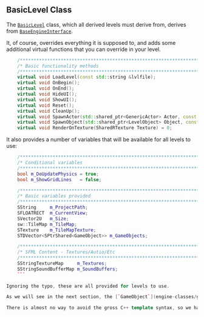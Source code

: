 ## BasicLevel Class

The [`BasicLevel`](https://github.com/JayhawkZombie/SFEngine/blob/master/Source/Public/Level/BasicLevel.h) class, which all derived levels must derive from, derives from [`BaseEngineInterface`](/engine-classes/baseengineinterface.md).

It, of course, overrides everything it is supposed to, and adds some additional virtual functions that you can override in your level.

```cpp
    /************************************************************************/
    /* Basic functionality methods                                          */
    /************************************************************************/
    virtual void LoadLevel(const std::string &lvlfile);
    virtual void OnBegin();
    virtual void OnEnd();
    virtual void HideUI();
    virtual void ShowUI();
    virtual void Reset();
    virtual void CleanUp();
    virtual void SpawnActor(std::shared_ptr<GenericActor> Actor, const sf::Vector2f &Position);
    virtual void SpawnObject(std::shared_ptr<LevelObject> Object, const sf::Vector2f &Position);
    virtual void RenderOnTexture(SharedRTexture Texture) = 0;
```

It also provides a number of variables that will be available for all levels to use:

```cpp
    /************************************************************************/
    /* Conditional variables                                                */
    /************************************************************************/
    bool m_DoUpdatePhysics = true;
    bool m_ShowGridLines   = false;

    /************************************************************************/
    /* Basic variables provided                                             */
    /************************************************************************/
    SString     m_ProjectPath;
    SFLOATRECT  m_CurrentView;
    SVector2U   m_Size;
    sw::TileMap m_TileMap;
    STexture    m_TileMapTexture;
    STDVector<SPtrShared<GameObject>> m_GameObjects;

    /************************************************************************/
    /* SFML Content - Textures/Autio/Etc                                    */
    /************************************************************************/
    SStringTextureMap     m_Textures;
    SStringSoundBufferMap m_SoundBuffers;
    ```
    
Ignoring the typo, these are all provided for levels to use.

As we will see in the next section, the [`GameObject`](engine-classes/gameobject-class.md) class is an abstract class that all of our game-like objects (Players, enemies, NPCs, guns, etc) will derive from.  This contains all of them loaded into this level. **NOTE**: This is not optimized, and a spacially-partitioned structure will be added.  You will want to use that when it is added.

There is almost no way to avoid the gross C++ template syntax, so we have tried our best to typedef them away for common types.
